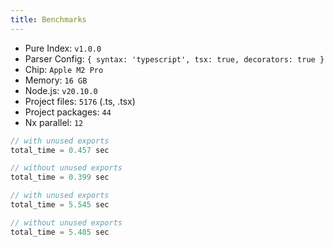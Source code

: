 ```yaml
---
title: Benchmarks
---
```


- Pure Index: `v1.0.0`
- Parser Config: `{ syntax: 'typescript', tsx: true, decorators: true }`
- Chip: `Apple M2 Pro`
- Memory: `16 GB`
- Node.js: `v20.10.0`
- Project files: `5176` (.ts, .tsx)
- Project packages: `44`
- Nx parallel: `12`

```rust title="Single Package"
// with unused exports
total_time = 0.457 sec

// without unused exports
total_time = 0.399 sec
```

```rust title="All Packages"
// with unused exports
total_time = 5.545 sec

// without unused exports
total_time = 5.485 sec
```
